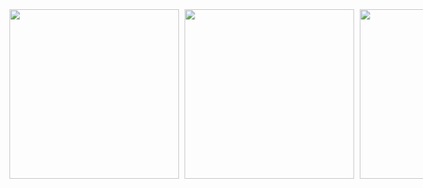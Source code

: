 <div style="display: flex;">
    <img src="https://github.com/Tong057/PhoneDB/assets/130866438/d935399c-6597-465b-8fe6-e5b529b707a9" width="300" style="margin-right: 10px;">
    <img src="https://github.com/Tong057/PhoneDB/assets/130866438/a6b9bc44-6546-4bd1-a754-2536e52de4e6" width="300" style="margin-right: 10px;">
    <img src="https://github.com/Tong057/PhoneDB/assets/130866438/2d0d8d8a-5189-478c-b2e1-a00f5e0ecafc" width="300">
</div>
